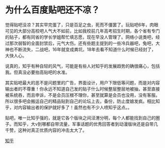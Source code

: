 # 为什么百度贴吧还不凉？
<div class="RichContent"><p>觉得贴吧没凉？其实早完蛋了，只是百足之虫，死而不僵罢了。玩贴吧6年，肉眼可见的大部分高校吧人气大不如前，比如我校前几年高考招生时期，各个省有专门的贴子，都有同省的学长学姐帮忙填志愿，现在早没人管理了。网络小说类吧，经过那次弱智的全面封禁后，元气大伤。还有些题主提到的一些冷兵器吧，兔吧，大神也不断流失，二战吧，16年就变成粪坑，18年去看不知道什么时候已经封了，大快人心。</p><p>说真的，知乎有种自轻的风气，可能是有些人对知乎的发展趋势的确很痛心，包括我。但真没必要抬高贴吧的水准。</p><p>其实贴吧最大的恶不是问题里的广告，界面设计，用户下限低等问题，而是对内容输出者的不尊重！你永远不知道自己发的贴子什么时候整层整层地被抽，甚至直接被系统吞，而且申诉，不是会员压根不理你，甚至就算是会员也没用，没有客服。所以很多吧会搬运自己的精品贴到自己的论坛上去，备份，防止度娘发疯。相比知乎，对内容输出者的保护就好多了！虽然也有不少人喷知乎这点。。</p><p>贴吧，唯一比知乎强的，就是它各个版块之间泾渭分明，每个人都能找到自己的圈子。而知乎，大v到哪都自带流量，军事话题的优秀回答者到动漫版块还是自带几千赞，这种对真正优质内容的冲击太大了。</p></div>

[知乎](https://www.zhihu.com/question/309552331/answer/582557428)